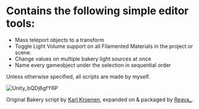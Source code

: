 # Contains the following simple editor tools:
- Mass teleport objects to a transform
- Toggle Light Volume support on all Filamented Materials in the project or scene.
- Change values on multiple bakery light sources at once
- Name every gameobject under the selection in sequential order

Unless otherwise specified, all scripts are made by myself.

![Unity_bQDj6gfY6P](https://github.com/user-attachments/assets/6e6d0cb4-71d9-4cb6-af33-0342c999d6be)

Original Bakery script by [Karl Kroenen](https://github.com/KarlKroenenFFCR), expanded on & packaged by [Reava_](https://github.com/Reava).
